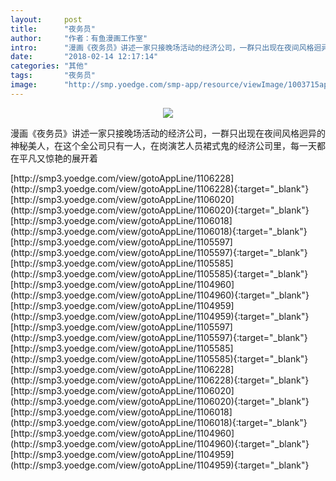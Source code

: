 ```yaml
---
layout:     post
title:      "夜务员"
author:     "作者：有鱼漫画工作室"
intro:      "漫画《夜务员》讲述一家只接晚场活动的经济公司，一群只出现在夜间风格迥异的神秘美人，在这个全公司只有一人，在岗演艺人员裙式鬼的经济公司里，每一天都在平凡又惊艳的展开着"
date:       "2018-02-14 12:17:14"
categories: "其他"
tags:       "夜务员"
image:      "http://smp.yoedge.com/smp-app/resource/viewImage/1003715appline.png"
---
```

<div style="text-align: center">
<p><img src="http://smp.yoedge.com/smp-app/resource/viewImage/1003715appline.png"/></p>
</div>
<p class="post-meta">
<span>漫画《夜务员》讲述一家只接晚场活动的经济公司，一群只出现在夜间风格迥异的神秘美人，在这个全公司只有一人，在岗演艺人员裙式鬼的经济公司里，每一天都在平凡又惊艳的展开着</span>
</p>
[http://smp3.yoedge.com/view/gotoAppLine/1106228](http://smp3.yoedge.com/view/gotoAppLine/1106228){:target="_blank"}
[http://smp3.yoedge.com/view/gotoAppLine/1106020](http://smp3.yoedge.com/view/gotoAppLine/1106020){:target="_blank"}
[http://smp3.yoedge.com/view/gotoAppLine/1106018](http://smp3.yoedge.com/view/gotoAppLine/1106018){:target="_blank"}
[http://smp3.yoedge.com/view/gotoAppLine/1105597](http://smp3.yoedge.com/view/gotoAppLine/1105597){:target="_blank"}
[http://smp3.yoedge.com/view/gotoAppLine/1105585](http://smp3.yoedge.com/view/gotoAppLine/1105585){:target="_blank"}
[http://smp3.yoedge.com/view/gotoAppLine/1104960](http://smp3.yoedge.com/view/gotoAppLine/1104960){:target="_blank"}
[http://smp3.yoedge.com/view/gotoAppLine/1104959](http://smp3.yoedge.com/view/gotoAppLine/1104959){:target="_blank"}
[http://smp3.yoedge.com/view/gotoAppLine/1105597](http://smp3.yoedge.com/view/gotoAppLine/1105597){:target="_blank"}
[http://smp3.yoedge.com/view/gotoAppLine/1105585](http://smp3.yoedge.com/view/gotoAppLine/1105585){:target="_blank"}
[http://smp3.yoedge.com/view/gotoAppLine/1106228](http://smp3.yoedge.com/view/gotoAppLine/1106228){:target="_blank"}
[http://smp3.yoedge.com/view/gotoAppLine/1106020](http://smp3.yoedge.com/view/gotoAppLine/1106020){:target="_blank"}
[http://smp3.yoedge.com/view/gotoAppLine/1106018](http://smp3.yoedge.com/view/gotoAppLine/1106018){:target="_blank"}
[http://smp3.yoedge.com/view/gotoAppLine/1104960](http://smp3.yoedge.com/view/gotoAppLine/1104960){:target="_blank"}
[http://smp3.yoedge.com/view/gotoAppLine/1104959](http://smp3.yoedge.com/view/gotoAppLine/1104959){:target="_blank"}


